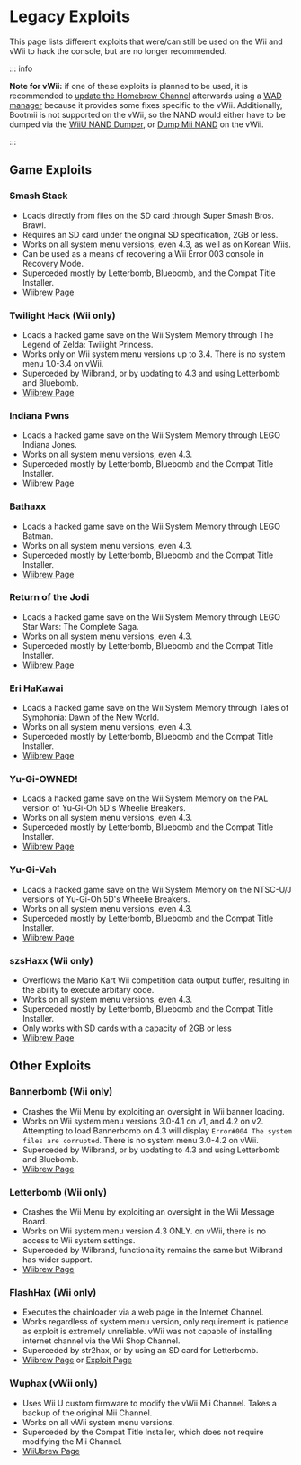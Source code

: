 # Legacy Exploits

This page lists different exploits that were/can still be used on the Wii and vWii to hack the console, but are no longer recommended.

::: info

**Note for vWii:** if one of these exploits is planned to be used, it is recommended to [update the Homebrew Channel](https://github.com/FIX94/hbc/releases/tag/1.1.4-1) afterwards using a [WAD manager](yawmme) because it provides some fixes specific to the vWii.  Additionally, Bootmii is not supported on the vWii, so the NAND would either have to be dumped via the [WiiU NAND Dumper](wiiu-nand-dumper), or [Dump Mii NAND](https://oscwii.org/library/app/DmpMiNND) on the vWii.

:::

## Game Exploits

### Smash Stack

- Loads directly from files on the SD card through Super Smash Bros. Brawl.
- Requires an SD card under the original SD specification, 2GB or less.
- Works on all system menu versions, even 4.3, as well as on Korean Wiis.
- Can be used as a means of recovering a Wii Error 003 console in Recovery Mode.
- Superceded mostly by Letterbomb, Bluebomb, and the Compat Title Installer.
- [Wiibrew Page](https://wiibrew.org/wiki/Smash_Stack)

### Twilight Hack (Wii only)

- Loads a hacked game save on the Wii System Memory through The Legend of Zelda: Twilight Princess.
- Works only on Wii system menu versions up to 3.4. There is no system menu 1.0-3.4 on vWii.
- Superceded by Wilbrand, or by updating to 4.3 and using Letterbomb and Bluebomb.
- [Wiibrew Page](https://wiibrew.org/wiki/Twilight_Hack)

### Indiana Pwns

- Loads a hacked game save on the Wii System Memory through LEGO Indiana Jones.
- Works on all system menu versions, even 4.3.
- Superceded mostly by Letterbomb, Bluebomb and the Compat Title Installer.
- [Wiibrew Page](https://wiibrew.org/wiki/Indiana_Pwns)

### Bathaxx

- Loads a hacked game save on the Wii System Memory through LEGO Batman.
- Works on all system menu versions, even 4.3.
- Superceded mostly by Letterbomb, Bluebomb and the Compat Title Installer.
- [Wiibrew Page](https://wiibrew.org/wiki/Bathaxx)

### Return of the Jodi

- Loads a hacked game save on the Wii System Memory through LEGO Star Wars: The Complete Saga.
- Works on all system menu versions, even 4.3.
- Superceded mostly by Letterbomb, Bluebomb and the Compat Title Installer.
- [Wiibrew Page](https://wiibrew.org/wiki/Return_of_the_Jodi)

### Eri HaKawai

- Loads a hacked game save on the Wii System Memory through Tales of Symphonia: Dawn of the New World.
- Works on all system menu versions, even 4.3.
- Superceded mostly by Letterbomb, Bluebomb and the Compat Title Installer.
- [Wiibrew Page](https://wiibrew.org/wiki/Eri_HaKawai)

### Yu-Gi-OWNED!

- Loads a hacked game save on the Wii System Memory on the PAL version of Yu-Gi-Oh 5D's Wheelie Breakers.
- Works on all system menu versions, even 4.3.
- Superceded mostly by Letterbomb, Bluebomb and the Compat Title Installer.
- [Wiibrew Page](https://wiibrew.org/wiki/Yu-Gi-OWNED!)

### Yu-Gi-Vah

- Loads a hacked game save on the Wii System Memory on the NTSC-U/J versions of Yu-Gi-Oh 5D's Wheelie Breakers.
- Works on all system menu versions, even 4.3.
- Superceded mostly by Letterbomb, Bluebomb and the Compat Title Installer.
- [Wiibrew Page](https://wiibrew.org/wiki/Yu-Gi-Vah)

### szsHaxx (Wii only)

- Overflows the Mario Kart Wii competition data output buffer, resulting in the ability to execute arbitary code.
- Works on all system menu versions, even 4.3.
- Superceded mostly by Letterbomb, Bluebomb and the Compat Title Installer.
- Only works with SD cards with a capacity of 2GB or less
- [Wiibrew Page](https://wiibrew.org/wiki/SzsHaxx)

## Other Exploits

### Bannerbomb (Wii only)

- Crashes the Wii Menu by exploiting an oversight in Wii banner loading.
- Works on Wii system menu versions 3.0-4.1 on v1, and 4.2 on v2. Attempting to load Bannerbomb on 4.3 will display `Error#004 The system files are corrupted`. There is no system menu 3.0-4.2 on vWii.
- Superceded by Wilbrand, or by updating to 4.3 and using Letterbomb and Bluebomb.
- [Wiibrew Page](https://wiibrew.org/wiki/Bannerbomb)

### Letterbomb (Wii only)

- Crashes the Wii Menu by exploiting an oversight in the Wii Message Board.
- Works on Wii system menu version 4.3 ONLY. on vWii, there is no access to Wii system settings.
- Superceded by Wilbrand, functionality remains the same but Wilbrand has wider support.
- [Wiibrew Page](https://wiibrew.org/wiki/LetterBomb)

### FlashHax (Wii only)

- Executes the chainloader via a web page in the Internet Channel.
- Works regardless of system menu version, only requirement is patience as exploit is extremely unreliable. vWii was not capable of installing internet channel via the Wii Shop Channel.
- Superceded by str2hax, or by using an SD card for Letterbomb.
- [Wiibrew Page](https://wiibrew.org/wiki/FlashHax) or [Exploit Page](flashhax)

### Wuphax (vWii only)

- Uses Wii U custom firmware to modify the vWii Mii Channel. Takes a backup of the original Mii Channel.
- Works on all vWii system menu versions.
- Superceded by the Compat Title Installer, which does not require modifying the Mii Channel.
- [WiiUbrew Page](https://wiiubrew.org/wiki/Wuphax)
